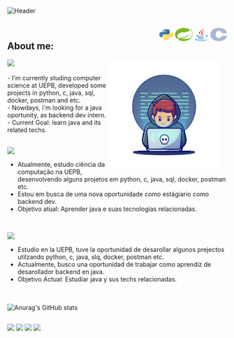 ![Header](https://github.com/user-attachments/assets/7f7229e5-f7f5-40cb-8283-bc2c56aaf394)

<div style="display: inline_block"><br>
  <img align="right" alt="Adson-C" height="30" width="40" src="https://raw.githubusercontent.com/devicons/devicon/master/icons/c/c-original.svg">
  <img align="right" alt="Adson-Java" height="30" width="40" src="https://raw.githubusercontent.com/devicons/devicon/master/icons/java/java-original.svg">
  <img align="right" alt="Adson-Spring" height="30" width="40" src="https://raw.githubusercontent.com/devicons/devicon/master/icons/spring/spring-original.svg">
  <img align="right" alt="Adson-Python" height="30" width="40" src="https://raw.githubusercontent.com/devicons/devicon/master/icons/python/python-original.svg">
</div>

## About me:
<img align="right" style="width: 250px; height: auto; display: block; margin-right: 20px;" src="freepik__edit-the-provided-reference-image-to-recolor-it-us__50236.png"/>
<img align="left" style="width: 40px; height: auto; display: block; margin-right: 20px;" src="https://upload.wikimedia.org/wikipedia/commons/7/71/Flag_of_the_United_States_%28Web_Colors%29.svg"/><br>
<br>
  - I'm currently studing computer science at UEPB, developed some projects in python, c, java, sql, docker, postman and etc.<br>
  - Nowdays, i'm looking for a java oportunity, as backend dev intern.<br>
  - Current Goal: learn java and its related techs.<br>
  <br>
  

<img align="left" style="width: 40px; height: auto; display: block; margin-right: 20px;" src="https://upload.wikimedia.org/wikipedia/commons/thumb/0/05/Flag_of_Brazil.svg/800px-Flag_of_Brazil.svg.png"/><br>
  - Atualmente, estudo ciência da computação na UEPB, desenvolvendo alguns projetos em python, c, java, sql, docker, postman etc. <br>
  - Estou em busca de uma nova oportunidade como estágiario como backend dev.<br>
  - Objetivo atual: Aprender java e suas tecnologias relacionadas.<br>
<br>


<img align="left" style="width: 40px; height: auto; display: block; margin-right: 20px;" src="https://upload.wikimedia.org/wikipedia/commons/1/1a/Flag_of_Argentina.svg"/><br>
  - Estudio en la UEPB, tuve la oportunidad de desarollar algunos prejectos utilzando python, c, java, slq, docker, postman etc. <br>
  - Actualmente, busco una oportunidad de trabajar como aprendiz de desarollador backend en java.<br>
  - Objetivo Actual: Estudiar java y sus techs relacionadas.<br>

  
<br><br>
![Anurag's GitHub stats](https://github-readme-stats.vercel.app/api?username=anuraghazra&show_icons=true&hide=contribs,prs&cache_seconds=86400&theme=blue_navy)
 

  ##
<div> 
  <a href="https://instagram.com/adson_araujo08" target="_blank"><img src="https://img.shields.io/badge/-Instagram-%23E4405F?style=for-the-badge&logo=instagram&logoColor=white" target="_blank"></a>
 <a href="https://discord.com/users/277171160830050315" target="_blank"><img src="https://img.shields.io/badge/Discord-7289DA?style=for-the-badge&logo=discord&logoColor=white" target="_blank"></a> 
  <a href = "adsonchristopher@gmail.com"><img src="https://img.shields.io/badge/-Gmail-%23333?style=for-the-badge&logo=gmail&logoColor=white" target="_blank"></a>
  <a href="https://www.linkedin.com/in/adsonchristopher/" target="_blank"><img src="https://img.shields.io/badge/-LinkedIn-%230077B5?style=for-the-badge&logo=linkedin&logoColor=white" target="_blank"></a> 
</div>


